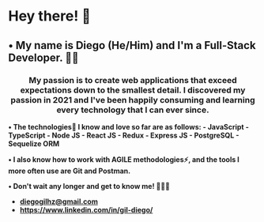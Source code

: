 <h1>Hey there! 👋 </h1>

<h2><b>• My name is Diego (He/Him) and I'm a Full-Stack Developer.</b> 👨‍💻 </h2>

<h3 align='center'> My passion is to create web applications that exceed expectations down to the smallest detail. I discovered my passion in 2021 and I've been happily consuming and learning every technology that I can ever since. </h3>

<b>•<b>	The technologies🌟 I know and love so far are as follows:
  <b>-</b> JavaScript
  <b>-</b> TypeScript
  <b>-</b> Node JS
  <b>-</b> React JS
  <b>-</b> Redux
  <b>-</b> Express JS
  <b>-</b> PostgreSQL
  <b>-</b> Sequelize ORM

<b>•</b>	I also know how to work with AGILE methodologies⚡, and the tools I more often use are Git and Postman. 

<b>•</b>	Don't wait any longer and <b>get to know me!</b> 🏃🏃‍♀‍
  - diegogilhz@gmail.com
  - https://www.linkedin.com/in/gil-diego/

